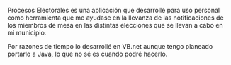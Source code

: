 Procesos Electorales es una aplicación que desarrollé para uso personal como herramienta que me ayudase 
en la llevanza de las notificaciones de los miembros de mesa en las distintas elecciones que se llevan 
a cabo en mi municipio.

Por razones de tiempo lo desarrollé en VB.net aunque tengo planeado portarlo a Java, lo que no sé es 
cuando podré hacerlo.
